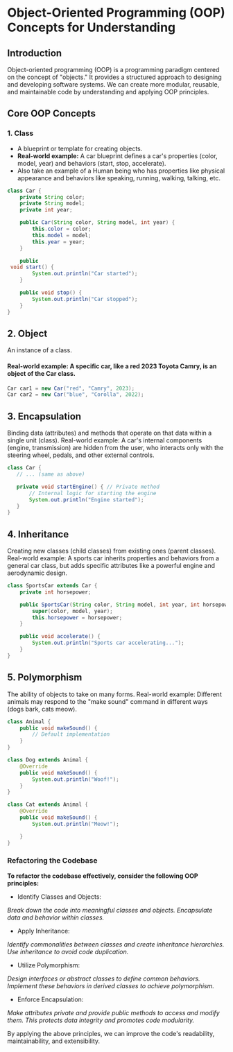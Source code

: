 # Object-Oriented Programming (OOP) Concepts for Understanding

## Introduction



Object-oriented programming (OOP) is a programming paradigm centered on the concept of "objects." It provides a structured approach to designing and developing software systems. We can create more modular, reusable, and maintainable code by understanding and applying OOP principles.

## Core OOP Concepts

### 1. Class
* A blueprint or template for creating objects.
* **Real-world example:** A car blueprint defines a car's properties (color, model, year) and behaviors (start, stop, accelerate).
* Also take an example of a Human being who has properties like physical appearance and behaviors like speaking, running, walking, talking, etc.

```java
class Car {
    private String color;
    private String model;
    private int year;

    public Car(String color, String model, int year) {
        this.color = color;
        this.model = model;
        this.year = year;
    }

    public   
 void start() {
        System.out.println("Car started");
    }

    public void stop() {
        System.out.println("Car stopped");
    }
}
 ```

## 2. Object
An instance of a class.
#### Real-world example: A specific car, like a red 2023 Toyota Camry, is an object of the Car class.
```Java
Car car1 = new Car("red", "Camry", 2023);
Car car2 = new Car("blue", "Corolla", 2022);
```


## 3. Encapsulation
Binding data (attributes) and methods that operate on that data within a single unit (class).
Real-world example: A car's internal components (engine, transmission) are hidden from the user, who interacts only with the steering wheel, pedals, and other external controls.
 ```Java
class Car {
    // ... (same as above)

    private void startEngine() { // Private method
        // Internal logic for starting the engine
        System.out.println("Engine started");
    }
}
```

## 4. Inheritance
Creating new classes (child classes) from existing ones (parent classes).
Real-world example: A sports car inherits properties and behaviors from a general car class, but adds specific attributes like a powerful engine and aerodynamic design.

```Java
class SportsCar extends Car {
    private int horsepower;

    public SportsCar(String color, String model, int year, int horsepower) {
        super(color, model, year);
        this.horsepower = horsepower;
    }

    public void accelerate() {
        System.out.println("Sports car accelerating...");
    }
}
```


## 5. Polymorphism
The ability of objects to take on many forms.
Real-world example: Different animals may respond to the "make sound" command in different ways (dogs bark, cats meow).
```Java
class Animal {
    public void makeSound() {
        // Default implementation
    }
}

class Dog extends Animal {
    @Override
    public void makeSound() {
        System.out.println("Woof!");
    }
}

class Cat extends Animal {
    @Override
    public void makeSound() {
        System.out.println("Meow!");   

    }
}
```


### Refactoring the Codebase
<b>To refactor the codebase effectively, consider the following OOP principles:</b>

* Identify Classes and Objects:

<i>Break down the code into meaningful classes and objects.</i>
<i>Encapsulate data and behavior within classes.</i>
* Apply Inheritance:

<i>Identify commonalities between classes and create inheritance hierarchies.</i>
<i>Use inheritance to avoid code duplication.</i>
* Utilize Polymorphism:

<i>Design interfaces or abstract classes to define common behaviors.</i>
<i>Implement these behaviors in derived classes to achieve polymorphism.</i>
* Enforce Encapsulation:

<i>Make attributes private and provide public methods to access and modify them.</i>
<i>This protects data integrity and promotes code modularity.</i>

By applying the above principles, we can improve the code's readability, maintainability, and extensibility.

